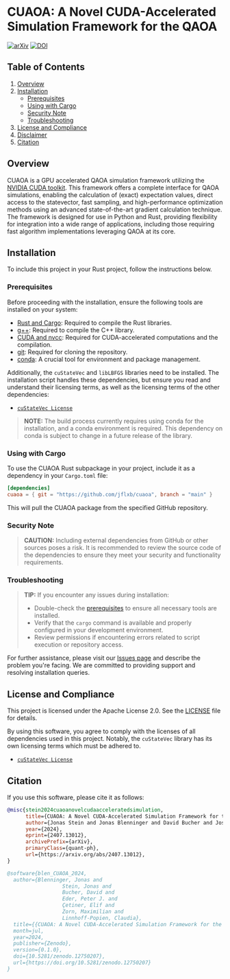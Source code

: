 # CUAOA: A Novel CUDA-Accelerated Simulation Framework for the QAOA

[![arXiv](https://img.shields.io/badge/arXiv-2407.13012-b31b1b.svg)](https://arxiv.org/abs/2407.13012)
[![DOI](https://zenodo.org/badge/DOI/10.5281/zenodo.12750207.svg)](https://doi.org/10.5281/zenodo.12750207)

## Table of Contents

1. [Overview](#overview)
2. [Installation](#installation)
   - [Prerequisites](#prerequisites)
   - [Using with Cargo](#using-with-cargo)
   - [Security Note](#security-note)
   - [Troubleshooting](#troubleshooting)
3. [License and Compliance](#license-and-compliance)
4. [Disclaimer](#disclaimer)
5. [Citation](#citation)

## Overview

CUAOA is a GPU accelerated QAOA simulation framework utilizing the [NVIDIA CUDA toolkit](https://developer.nvidia.com/cuda-toolkit). This framework offers a complete interface for QAOA simulations, enabling the calculation of (exact) expectation values, direct access to the statevector, fast sampling, and high-performance optimization methods using an advanced state-of-the-art gradient calculation technique. The framework is designed for use in Python and Rust, providing flexibility for integration into a wide range of applications, including those requiring fast algorithm implementations leveraging QAOA at its core.

## Installation

To include this project in your Rust project, follow the instructions below.

### Prerequisites

Before proceeding with the installation, ensure the following tools are installed on your system:

- [Rust and Cargo](https://www.rust-lang.org/tools/install): Required to compile the Rust libraries.
- [g++](https://gcc.gnu.org/): Required to compile the C++ library.
- [CUDA and nvcc](https://developer.nvidia.com/cuda-downloads): Required for CUDA-accelerated computations and the compilation.
- [git](https://git-scm.com/): Required for cloning the repository.
- [conda](https://docs.conda.io/projects/conda/en/latest/user-guide/install/index.html): A crucial tool for environment and package management.

Additionally, the `cuStateVec` and `libLBFGS` libraries need to be installed. The installation script handles these dependencies, but ensure you read and understand their licensing terms, as well as the licensing terms of the other dependencies:

- [`cuStateVec License`](https://docs.nvidia.com/cuda/cuquantum/latest/custatevec/license.html)

> **NOTE:** The build process currently requires using conda for the installation, and a conda environment is required. This dependency on conda is subject to change in a future release of the library.

### Using with Cargo

To use the CUAOA Rust subpackage in your project, include it as a dependency in your `Cargo.toml` file:

```toml
[dependencies]
cuaoa = { git = "https://github.com/jflxb/cuaoa", branch = "main" }
```

This will pull the CUAOA package from the specified GitHub repository.

### Security Note

> **CAUTION:** Including external dependencies from GitHub or other sources poses a risk. It is recommended to review the source code of the dependencies to ensure they meet your security and functionality requirements.

### Troubleshooting

> **TIP:** If you encounter any issues during installation:
>
> - Double-check the [prerequisites](#prerequisites) to ensure all necessary tools are installed.
> - Verify that the `cargo` command is available and properly configured in your development environment.
> - Review permissions if encountering errors related to script execution or repository access.

For further assistance, please visit our [Issues page](https://github.com/jflxb/cuaoa/issues) and describe the problem you're facing. We are committed to providing support and resolving installation queries.

## License and Compliance

This project is licensed under the Apache License 2.0. See the [LICENSE](LICENSE) file for details.

By using this software, you agree to comply with the licenses of all dependencies used in this project. Notably, the `cuStateVec` library has its own licensing terms which must be adhered to.

- [`cuStateVec License`](https://docs.nvidia.com/cuda/cuquantum/latest/custatevec/license.html)

## Citation

If you use this software, please cite it as follows:

```bibtex
@misc{stein2024cuaoanovelcudaacceleratedsimulation,
      title={CUAOA: A Novel CUDA-Accelerated Simulation Framework for the QAOA}, 
      author={Jonas Stein and Jonas Blenninger and David Bucher and Josef Peter Eder and Elif Çetiner and Maximilian Zorn and Claudia Linnhoff-Popien},
      year={2024},
      eprint={2407.13012},
      archivePrefix={arXiv},
      primaryClass={quant-ph},
      url={https://arxiv.org/abs/2407.13012}, 
}
```

```bibtex
@software{blen_CUAOA_2024,
  author={Blenninger, Jonas and
                  Stein, Jonas and
                  Bucher, David and
                  Eder, Peter J. and
                  Çetiner, Elif and
                  Zorn, Maximilian and
                  Linnhoff-Popien, Claudia},
  title={{CUAOA: A Novel CUDA-Accelerated Simulation Framework for the QAOA}},
  month=jul,
  year=2024,
  publisher={Zenodo},
  version={0.1.0},
  doi={10.5281/zenodo.12750207},
  url={https://doi.org/10.5281/zenodo.12750207}
}
```
